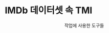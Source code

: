 IMDb 데이터셋 속 TMI  
================================================================================

<div align=center>
작업에 사용한 도구들
 <img src="https://img.shields.io/badge/Python-61DAFB?style=flat&logo=#3776AB&logoColor=black"/>
 <img src="https://img.shields.io/badge/React-61DAFB?style=flat&logo=React&logoColor=white"/>
 
